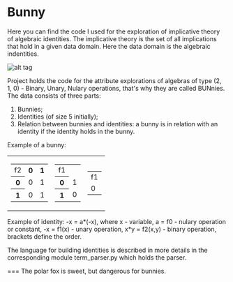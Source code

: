 Bunny
===
Here you can find the code I used for the exploration of implicative theory of algebraic identities.
The implicative theory is the set of all implications that hold in a given data domain.
Here the data domain is the algebraic indentities.

![alt tag](https://raw.githubusercontent.com/artreven/bunny/master/bunny_hello.png)

Project holds the code for the attribute explorations of
algebras of type (2, 1, 0) - Binary, Unary, Nulary operations, that's why they are
called BUNnies. The data consists of three parts:
1. Bunnies;
2. Identities (of size 5 initially);
3. Relation between bunnies and identities: a bunny is in relation with an identity if the identity holds in the bunny. 

Example of a bunny:
<table>
  <td>
  <table>
    <tr>
      <td>f2</td> <th>0</th> <th>1</th>
    </tr>
    <tr>
      <th>0</th> <td>0</td> <td>1</td>
    </tr>
    <tr>
      <th>1</th> <td>0</td> <td>1</td>
    </tr>
  </table>
  </td>
  
  <td>
  <table>
    <tr>
      <td>f1</td>
    </tr>
    <tr>
      <th>0</th> <td>1</td>
    </tr>
    <tr>
      <th>1</th> <td>0</td>
    </tr>
  </table>
  </td>
  
  <td>
  <table>
    <tr>
      <td>f1</td>
    </tr>
    <tr>
      <tв></tв> <td>0</td>
    </tr>
  </table>
  </td>
</table>

Example of identity:
-x = a*(-x), where x - variable, a = f0 - nulary operation or constant,
-x = f1(x) - unary operation, x*y = f2(x,y) - binary operation, brackets
define the order.

The language for building identities is described in more details in the corresponding
module term_parser.py which holds the parser.


===
The polar fox is sweet, but dangerous for bunnies.

